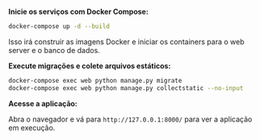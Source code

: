 **Inicie os serviços com Docker Compose:**

   ```bash
   docker-compose up -d --build
   ```

   Isso irá construir as imagens Docker e iniciar os containers para o web server e o banco de dados.

**Execute migrações e colete arquivos estáticos:**

   ```bash
   docker-compose exec web python manage.py migrate
   docker-compose exec web python manage.py collectstatic --no-input
   ```
 **Acesse a aplicação:**

   Abra o navegador e vá para `http://127.0.0.1:8000/` para ver a aplicação em execução.

